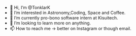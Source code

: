 - 👋 Hi, I’m @TonklarK
- 👀 I’m interested in Astronomy,Coding, Space and Coffee.
- 🌱 I’m currently pro-bono software intern at Kisuitech.
- 💞️ I’m looking to learn more on anything.
- 📫 How to reach me -> better on Instagram or though email.

<!---
TonklarK/TonklarK is a ✨ special ✨ repository because its `README.md` (this file) appears on your GitHub profile.
You can click the Preview link to take a look at your changes.
--->
